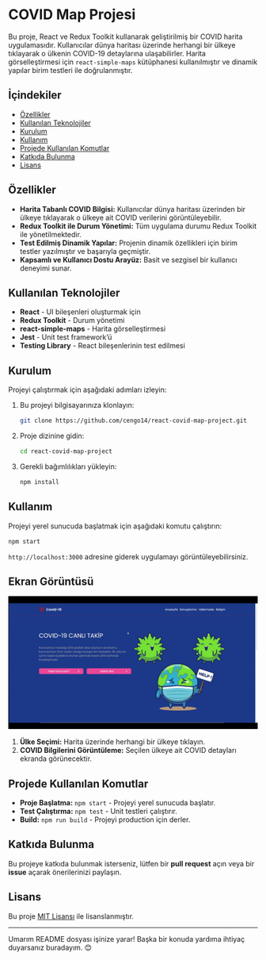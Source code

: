 # COVID Map Projesi

Bu proje, React ve Redux Toolkit kullanarak geliştirilmiş bir COVID harita uygulamasıdır. Kullanıcılar dünya haritası üzerinde herhangi bir ülkeye tıklayarak o ülkenin COVID-19 detaylarına ulaşabilirler. Harita görselleştirmesi için `react-simple-maps` kütüphanesi kullanılmıştır ve dinamik yapılar birim testleri ile doğrulanmıştır.

## İçindekiler
- [Özellikler](#özellikler)
- [Kullanılan Teknolojiler](#kullanılan-teknolojiler)
- [Kurulum](#kurulum)
- [Kullanım](#kullanım)
- [Projede Kullanılan Komutlar](#projede-kullanılan-komutlar)
- [Katkıda Bulunma](#katkıda-bulunma)
- [Lisans](#lisans)

## Özellikler

- **Harita Tabanlı COVID Bilgisi:** Kullanıcılar dünya haritası üzerinden bir ülkeye tıklayarak o ülkeye ait COVID verilerini görüntüleyebilir.
- **Redux Toolkit ile Durum Yönetimi:** Tüm uygulama durumu Redux Toolkit ile yönetilmektedir.
- **Test Edilmiş Dinamik Yapılar:** Projenin dinamik özellikleri için birim testler yazılmıştır ve başarıyla geçmiştir.
- **Kapsamlı ve Kullanıcı Dostu Arayüz:** Basit ve sezgisel bir kullanıcı deneyimi sunar.

## Kullanılan Teknolojiler

- **React** - UI bileşenleri oluşturmak için
- **Redux Toolkit** - Durum yönetimi
- **react-simple-maps** - Harita görselleştirmesi
- **Jest** - Unit test framework’ü
- **Testing Library** - React bileşenlerinin test edilmesi

## Kurulum

Projeyi çalıştırmak için aşağıdaki adımları izleyin:

1. Bu projeyi bilgisayarınıza klonlayın:
   ```bash
   git clone https://github.com/cengo14/react-covid-map-project.git
   ```

2. Proje dizinine gidin:
   ```bash
   cd react-covid-map-project
   ```

3. Gerekli bağımlılıkları yükleyin:
   ```bash
   npm install
   ```

## Kullanım

Projeyi yerel sunucuda başlatmak için aşağıdaki komutu çalıştırın:

```bash
npm start
```

`http://localhost:3000` adresine giderek uygulamayı görüntüleyebilirsiniz.

## Ekran Görüntüsü

![Covid Map](screenshot.gif)


1. **Ülke Seçimi:** Harita üzerinde herhangi bir ülkeye tıklayın.
2. **COVID Bilgilerini Görüntüleme:** Seçilen ülkeye ait COVID detayları ekranda görünecektir.

## Projede Kullanılan Komutlar

- **Proje Başlatma:** `npm start` - Projeyi yerel sunucuda başlatır.
- **Test Çalıştırma:** `npm test` - Unit testleri çalıştırır.
- **Build:** `npm run build` - Projeyi production için derler.

## Katkıda Bulunma

Bu projeye katkıda bulunmak isterseniz, lütfen bir **pull request** açın veya bir **issue** açarak önerilerinizi paylaşın.

## Lisans

Bu proje [MIT Lisansı](https://opensource.org/licenses/MIT) ile lisanslanmıştır.

---

Umarım README dosyası işinize yarar! Başka bir konuda yardıma ihtiyaç duyarsanız buradayım. 😊
